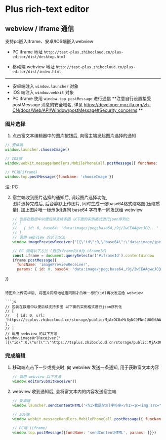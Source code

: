 # Plus rich-text editor

## webview / iframe 通信

支持pc嵌入iframe、安卓/IOS端嵌入webview

- PC iframe 地址 `http://test-plus.zhibocloud.cn/plus-editor/dist/desktop.html`

- 移动端 webview 地址 `http://test-plus.zhibocloud.cn/plus-editor/dist/index.html`

----

- 安卓端注入 `window.launcher` 对象
- IOS 端注入 `window.webkit` 对象
- PC iframe 使用 `window.top.postMessage` 进行通信 **注意自行设置接受 postMessage 消息的安全域名, 详见 https://developer.mozilla.org/zh-CN/docs/Web/API/Window/postMessage#Security_concerns **

### 图片选择

1. 点击富文本编辑器中的图片按钮后, 向宿主端发起图片选择的通知

  ```js
  // 安卓端
  window.launcher.chooseImage()

  // IOS端
  window.webkit.messageHandlers.MobilePhoneCall.postMessage({ funcName: 'chooseImage' })

  // PC端(iframe)
  window.top.postMessage({funcName: 'chooseImage'})
  ```
  
  注: PC

2. 宿主端收到图片选择的通知后, 调起图片选择功能,   
   图片选择完成后, 后台静默上传图片, 同时生成一张base64格式缩略图(压缩质量), 加上图片唯一标示(id)连同 base64 字符串一同发送给 webview
   
   ```js
   // 包装在数组中以便后续支持多图 以下面的实例格式进行json序列化
   // [
   //   { id: 0, base64: 'data:image/jpeg;base64,/9j/2wCEAAgwcJCQ...' },
   // ]
   // 调用 webview 的以下方法
   window.imagePreviewReceiver("[{\"id\":0,\"base64\":\"data:image/jpeg;base64,/9j/2wCEAAgwcJCQ...\"}]")
   
   // PC 调用以下方法 (假设iframe的id为 iframeId)
   const iframe = document.querySelector('#iframeId').contentWindow
   iframe.postMessage({
     funcName: 'imagePreviewReceiver',
     params: { id: 0, base64: 'data:image/jpeg;base64,/9j/2wCEAAgwcJCQ...' },
  })
   ```

   待图片上传完毕后, 将图片网络地址连同刚才的唯一标识(id)再次发送给 webview
   
   ```js
   // 包装在数组中以便后续支持多图 以下面的实例格式进行json序列化
   // [
   //   { id: 0, url: 'https://tsplus.zhibocloud.cn/storage/public:MjAxOC8xMi8yNC9FNnJUUGNUWWsyNTBwYkxQcXE3LmpwZWc=' },
   // ]
   // 调用 webview 的以下方法
   window.imageUrlReceiver("[{\"id\":0,\"url\":\"https://tsplus.zhibocloud.cn/storage/public:MjAxOC8xMi8yNC9FNnJUUGNUWWsyNTBwYkxQcXE3LmpwZWc=\"}]")
   ```

### 完成编辑

1. 移动端点击下一步或提交时, 向 webview 发送一条通知, 用于获取富文本内容
   
   ```js
   // 调用 webview 以下方法
   window.editorSubmitReceiver()
   ```

2. webview 收到通知后, 会将富文本内的内容发送宿主端

   ```js
   // 安卓端
   window.launcher.sendContentHTML('<h1>我是html字符串</h1><p><img src="https://xxx.png"></p>')
   
   // IOS端
   window.webkit.messageHandlers.MobilePhoneCall.postMessage({ funcName: 'sendContentHTML', data: '<h1>我是html字符串</h1><p><img src="https://xxx.png"></p>' })
   
   // PC端 (iframe)
   window.top.postMessage({funcName: 'sendContentHTML', params: {}})
   ```
